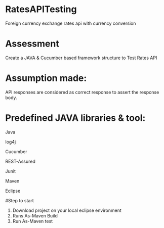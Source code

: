 # RatesAPITesting
Foreign currency exchange rates api with currency conversion
# Assessment
Create a JAVA & Cucumber based framework structure to Test Rates API

# Assumption made:
API  responses are considered as correct response to assert the response body.

# Predefined JAVA libraries & tool:

Java

log4j

Cucumber

REST-Assured

Junit

Maven

Eclipse


#Step to start
1) Download project on your local eclipse environment
2) Runs As-Maven Build
3) Run As-Maven test
